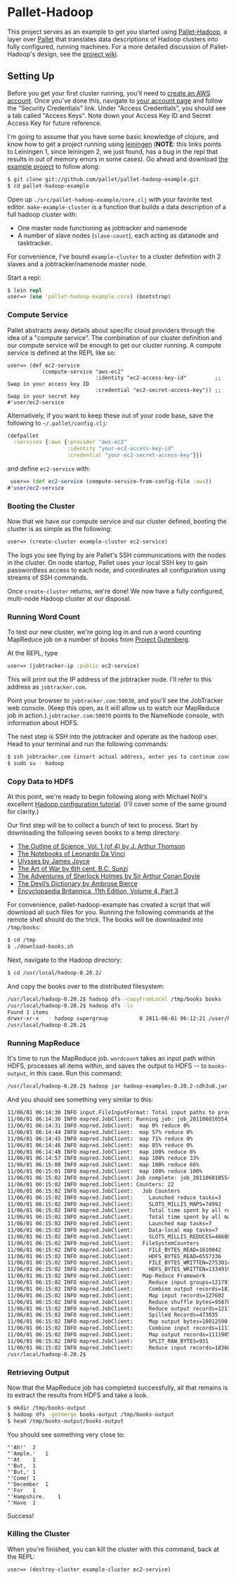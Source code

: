 # Pallet-Hadoop

This project serves as an example to get you started using
[Pallet-Hadoop](https://github.com/pallet/pallet-hadoop), a layer over
[Pallet](https://github.com/pallet/pallet) that translates data
descriptions of Hadoop clusters into fully configured, running
machines. For a more detailed discussion of Pallet-Hadoop's design,
see the [project wiki](https://github.com/pallet/pallet-hadoop/wiki).


## Setting Up

Before you get your first cluster running, you'll need to [create an
AWS
account](https://aws-portal.amazon.com/gp/aws/developer/registration/index.html).
Once you've done this, navigate to [your account
page](http://aws.amazon.com/account/) and follow the "Security
Credentials" link. Under "Access Credentials", you should see a tab
called "Access Keys". Note down your Access Key ID and Secret Access
Key for future reference.

I'm going to assume that you have some basic knowledge of clojure, and
know how to get a project running using
[leiningen](https://github.com/technomancy/leiningen/tree/stable)
(__NOTE__: this links points to Leiningen 1, since leiningen 2, we
just found, has a bug in the repl that results in out of memory errors
in some cases). Go ahead and download [the example
project](https://github.com/pallet/pallet-hadoop-example) to follow
along:


```bash
$ git clone git://github.com/pallet/pallet-hadoop-example.git
$ cd pallet-hadoop-example
```

Open up `./src/pallet-hadoop-example/core.clj` with your favorite text
editor. `make-example-cluster` is a function that builds a data
description of a full hadoop cluster with:

* One master node functioning as jobtracker and namenode
* A number of slave nodes (`slave-count`), each acting as datanode and
  tasktracker.
  
For convenience, I've bound `example-cluster` to a cluster definition
with 2 slaves and a jobtracker/namenode master node.

Start a repl:

```clojure
$ lein repl
user=> (use 'pallet-hadoop-example.core) (bootstrap)
```

### Compute Service

Pallet abstracts away details about specific cloud providers through
the idea of a "compute service". The combination of our cluster
definition and our compute service will be enough to get our cluster
running. A compute service is defined at the REPL like so:

```
user=> (def ec2-service
           (compute-service "aws-ec2"
                            :identity "ec2-access-key-id"         ;; Swap in your access key ID
                            :credential "ec2-secret-access-key")) ;; Swap in your secret key
#'user/ec2-service
```

Alternatively, if you want to keep these out of your code base, save
the following to `~/.pallet/config.clj`:

```clojure
(defpallet
  :services {:aws {:provider "aws-ec2"
                   :identity "your-ec2-access-key-id"
                   :credential "your-ec2-secret-access-key"}})
```

and define `ec2-service` with:

```clojure
 user=> (def ec2-service (compute-service-from-config-file :aws))
#'user/ec2-service
```

### Booting the Cluster

Now that we have our compute service and our cluster defined, booting
the cluster is as simple as the following:

```clojure
user=> (create-cluster example-cluster ec2-service)
```

The logs you see flying by are Pallet's SSH communications with the
nodes in the cluster. On node startup, Pallet uses your local SSH key
to gain passwordless access to each node, and coordinates all
configuration using streams of SSH commands.

Once `create-cluster` returns, we're done! We now have a fully
configured, multi-node Hadoop cluster at our disposal.

### Running Word Count

To test our new cluster, we're going log in and run a word counting
MapReduce job on a number of books from [Project
Gutenberg](http://www.gutenberg.org/wiki/Main_Page).

At the REPL, type

```clojure
user=> (jobtracker-ip :public ec2-service)
```

This will print out the IP address of the jobtracker node. I'll refer
to this address as `jobtracker.com`.

Point your browser to `jobtracker.com:50030`, and you'll see the
JobTracker web console. (Keep this open, as it will allow us to watch
our MapReduce job in action.).`jobtracker.com:50070` points to the
NameNode console, with information about HDFS.

The next step is SSH into the jobtracker and operate as the hadoop
user. Head to your terminal and run the following commands:

```bash
$ ssh jobtracker.com (insert actual address, enter yes to continue connecting)
$ sudo su - hadoop
```

### Copy Data to HDFS

At this point, we're ready to begin following along with Michael
Noll's excellent [Hadoop configuration tutorial](http://goo.gl/aALr9).
(I'll cover some of the same ground for clarity.)

Our first step will be to collect a bunch of text to process. Start by
downloading the following seven books to a temp directory:

* [The Outline of Science, Vol. 1 (of 4) by J. Arthur Thomson](http://www.gutenberg.org/cache/epub/20417/pg20417.txt)
* [The Notebooks of Leonardo Da Vinci](http://www.gutenberg.org/cache/epub/5000/pg5000.txt)
* [Ulysses by James Joyce](http://www.gutenberg.org/cache/epub/4300/pg4300.txt)
* [The Art of War by 6th cent. B.C. Sunzi](http://www.gutenberg.org/cache/epub/132/pg132.txt)
* [The Adventures of Sherlock Holmes by Sir Arthur Conan Doyle](http://www.gutenberg.org/cache/epub/1661/pg1661.txt)
* [The Devil’s Dictionary by Ambrose Bierce](http://www.gutenberg.org/cache/epub/972/pg972.txt)
* [Encyclopaedia Britannica, 11th Edition, Volume 4, Part 3](http://www.gutenberg.org/cache/epub/19699/pg19699.txt)

For convenience, pallet-hadoop-example has created a script that will
download all such files for you. Running the following commands at the
remote shell should do the trick. The books will be downloaded into
`/tmp/books`:

```bash
$ cd /tmp
$ ./download-books.sh
```

Next, navigate to the Hadoop directory:

```bash
$ cd /usr/local/hadoop-0.20.2/
```

And copy the books over to the distributed filesystem:

```bash
/usr/local/hadoop-0.20.2$ hadoop dfs -copyFromLocal /tmp/books books
/usr/local/hadoop-0.20.2$ hadoop dfs -ls
Found 1 items
drwxr-xr-x   - hadoop supergroup          0 2011-06-01 06:12:21 /user/hadoop/books
/usr/local/hadoop-0.20.2$ 
```

### Running MapReduce

It's time to run the MapReduce job. `wordcount` takes an input path
within HDFS, processes all items within, and saves the output to HDFS
-- to `books-output`, in this case. Run this command:

```bash
/usr/local/hadoop-0.20.2$ hadoop jar hadoop-examples-0.20.2-cdh3u0.jar wordcount books/ books-output/
```

And you should see something very similar to this:

```bash
11/06/01 06:14:30 INFO input.FileInputFormat: Total input paths to process : 7
11/06/01 06:14:30 INFO mapred.JobClient: Running job: job_201106010554_0002
11/06/01 06:14:31 INFO mapred.JobClient:  map 0% reduce 0%
11/06/01 06:14:44 INFO mapred.JobClient:  map 57% reduce 0%
11/06/01 06:14:45 INFO mapred.JobClient:  map 71% reduce 0%
11/06/01 06:14:46 INFO mapred.JobClient:  map 85% reduce 0%
11/06/01 06:14:48 INFO mapred.JobClient:  map 100% reduce 0%
11/06/01 06:14:57 INFO mapred.JobClient:  map 100% reduce 33%
11/06/01 06:15:00 INFO mapred.JobClient:  map 100% reduce 66%
11/06/01 06:15:01 INFO mapred.JobClient:  map 100% reduce 100%
11/06/01 06:15:02 INFO mapred.JobClient: Job complete: job_201106010554_0002
11/06/01 06:15:02 INFO mapred.JobClient: Counters: 22
11/06/01 06:15:02 INFO mapred.JobClient:   Job Counters 
11/06/01 06:15:02 INFO mapred.JobClient:     Launched reduce tasks=3
11/06/01 06:15:02 INFO mapred.JobClient:     SLOTS_MILLIS_MAPS=74992
11/06/01 06:15:02 INFO mapred.JobClient:     Total time spent by all reduces waiting after reserving slots (ms)=0
11/06/01 06:15:02 INFO mapred.JobClient:     Total time spent by all maps waiting after reserving slots (ms)=0
11/06/01 06:15:02 INFO mapred.JobClient:     Launched map tasks=7
11/06/01 06:15:02 INFO mapred.JobClient:     Data-local map tasks=7
11/06/01 06:15:02 INFO mapred.JobClient:     SLOTS_MILLIS_REDUCES=46600
11/06/01 06:15:02 INFO mapred.JobClient:   FileSystemCounters
11/06/01 06:15:02 INFO mapred.JobClient:     FILE_BYTES_READ=1610042
11/06/01 06:15:02 INFO mapred.JobClient:     HDFS_BYTES_READ=6557336
11/06/01 06:15:02 INFO mapred.JobClient:     FILE_BYTES_WRITTEN=2753014
11/06/01 06:15:02 INFO mapred.JobClient:     HDFS_BYTES_WRITTEN=1334919
11/06/01 06:15:02 INFO mapred.JobClient:   Map-Reduce Framework
11/06/01 06:15:02 INFO mapred.JobClient:     Reduce input groups=121791
11/06/01 06:15:02 INFO mapred.JobClient:     Combine output records=183601
11/06/01 06:15:02 INFO mapred.JobClient:     Map input records=127602
11/06/01 06:15:02 INFO mapred.JobClient:     Reduce shuffle bytes=958780
11/06/01 06:15:02 INFO mapred.JobClient:     Reduce output records=121791
11/06/01 06:15:02 INFO mapred.JobClient:     Spilled Records=473035
11/06/01 06:15:02 INFO mapred.JobClient:     Map output bytes=10812590
11/06/01 06:15:02 INFO mapred.JobClient:     Combine input records=1111905
11/06/01 06:15:02 INFO mapred.JobClient:     Map output records=1111905
11/06/01 06:15:02 INFO mapred.JobClient:     SPLIT_RAW_BYTES=931
11/06/01 06:15:02 INFO mapred.JobClient:     Reduce input records=183601
/usr/local/hadoop-0.20.2$ 
```

### Retrieving Output

Now that the MapReduce job has completed successfully, all that
remains is to extract the results from HDFS and take a look.

```bash
$ mkdir /tmp/books-output
$ hadoop dfs -getmerge books-output /tmp/books-output
$ head /tmp/books-output/books-output
```

You should see something very close to:

```text
"'Ah!'	2
"'Ample.'	1
"'At	1
"'But,	1
"'But,'	1
"'Come!	1
"'December	1
"'For	1
"'Hampshire.	1
"'Have	1
```

Success!

### Killing the Cluster

When you're finished, you can kill the cluster with this command, back
at the REPL:

```clojure
user=> (destroy-cluster example-cluster ec2-service)
```
